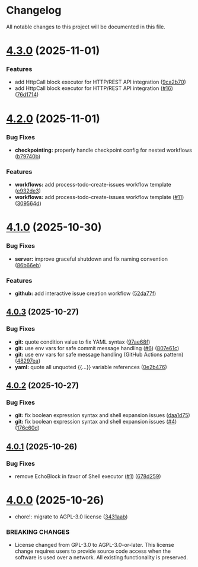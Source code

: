 # Changelog

All notable changes to this project will be documented in this file.

# [4.3.0](https://github.com/qtsone/workflows-mcp/compare/v4.2.0...v4.3.0) (2025-11-01)


### Features

* add HttpCall block executor for HTTP/REST API integration ([9ca2b70](https://github.com/qtsone/workflows-mcp/commit/9ca2b7002a85d38cdef5e94952509340bf34f940))
* add HttpCall block executor for HTTP/REST API integration ([#16](https://github.com/qtsone/workflows-mcp/issues/16)) ([76d1714](https://github.com/qtsone/workflows-mcp/commit/76d171483af915c4d468d4e14fec2710fc836231))

# [4.2.0](https://github.com/qtsone/workflows-mcp/compare/v4.1.0...v4.2.0) (2025-11-01)


### Bug Fixes

* **checkpointing:** properly handle checkpoint config for nested workflows ([b79740b](https://github.com/qtsone/workflows-mcp/commit/b79740b5b3990137ffbb6fcab75044323dff0e92))


### Features

* **workflows:** add process-todo-create-issues workflow template ([e932de3](https://github.com/qtsone/workflows-mcp/commit/e932de3b420a13a1907d64192095504602deb456))
* **workflows:** add process-todo-create-issues workflow template ([#11](https://github.com/qtsone/workflows-mcp/issues/11)) ([309564d](https://github.com/qtsone/workflows-mcp/commit/309564dd37b0259f2e04ed4d26d81385e981bfd8))

# [4.1.0](https://github.com/qtsone/workflows-mcp/compare/v4.0.3...v4.1.0) (2025-10-30)


### Bug Fixes

* **server:** improve graceful shutdown and fix naming convention ([86b66eb](https://github.com/qtsone/workflows-mcp/commit/86b66eb0bfa91d8bb7e04e70d7c322971e585897))


### Features

* **github:** add interactive issue creation workflow ([52da77f](https://github.com/qtsone/workflows-mcp/commit/52da77f2cd046f146a853d8d309733c07f432527))

## [4.0.3](https://github.com/qtsone/workflows-mcp/compare/v4.0.2...v4.0.3) (2025-10-27)


### Bug Fixes

* **git:** quote condition value to fix YAML syntax ([97ae68f](https://github.com/qtsone/workflows-mcp/commit/97ae68f144a06d6c0b0bc38552291ea0de113617))
* **git:** use env vars for safe commit message handling ([#6](https://github.com/qtsone/workflows-mcp/issues/6)) ([807e61c](https://github.com/qtsone/workflows-mcp/commit/807e61c1d27b3df97abf92d64925d85c099518bb))
* **git:** use env vars for safe message handling (GitHub Actions pattern) ([48297ea](https://github.com/qtsone/workflows-mcp/commit/48297eab62805de89c25159c330cbf86c7b8f2a0))
* **yaml:** quote all unquoted {{...}} variable references ([0e2b476](https://github.com/qtsone/workflows-mcp/commit/0e2b476ff71462a2609f18299bf43eed43c9461c))

## [4.0.2](https://github.com/qtsone/workflows-mcp/compare/v4.0.1...v4.0.2) (2025-10-27)


### Bug Fixes

* **git:** fix boolean expression syntax and shell expansion issues ([daa1d75](https://github.com/qtsone/workflows-mcp/commit/daa1d75427248a2a5550d0d0a63a1826781934ea))
* **git:** fix boolean expression syntax and shell expansion issues ([#4](https://github.com/qtsone/workflows-mcp/issues/4)) ([176c60d](https://github.com/qtsone/workflows-mcp/commit/176c60dae04fee2884ace06c82b7c10385cedcaa))

## [4.0.1](https://github.com/qtsone/workflows-mcp/compare/v4.0.0...v4.0.1) (2025-10-26)


### Bug Fixes

* remove EchoBlock in favor of Shell executor ([#1](https://github.com/qtsone/workflows-mcp/issues/1)) ([678d259](https://github.com/qtsone/workflows-mcp/commit/678d2597f28627eb79b3adec23c50bde0d629814))

# [4.0.0](https://github.com/qtsone/workflows-mcp/compare/v3.3.0...v4.0.0) (2025-10-26)


* chore!: migrate to AGPL-3.0 license ([3431aab](https://github.com/qtsone/workflows-mcp/commit/3431aab67acad56c7ee4f3f37fc7293a3e9749f2))


### BREAKING CHANGES

* License changed from GPL-3.0 to AGPL-3.0-or-later. This license change requires users to provide source code access when the software is used over a network. All existing functionality is preserved.
